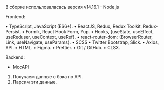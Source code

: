 В сборке испольловаласась версия v14.16.1 - Node.js

Frontend:

• TypeScript, JavaScript (ES6+).
• ReactJS, Redux, Redux Toolkit, Redux-Persist.
• Formik, React Hook Form, Yup.
• Hooks, {useState, useEffect, useReduser, useContext, useRef}.
• react-router-dom: {BrowserRouter, Link, useNavigate, useParams}.
• SCSS 
• Twitter Bootstrap, Slick.
• Axios, API.
• HTML.
• Figma.
• Prettier.
• Git / GitHub.
• CLSX.

Backend:
- MocAPI


1. Получаем данные с бэка по API.
2. Парсим эти данные.